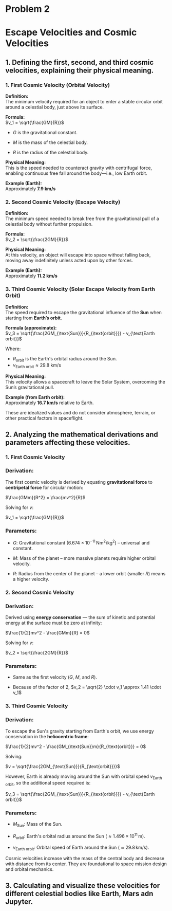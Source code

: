 # Problem 2

# Escape Velocities and Cosmic Velocities

## 1. Defining the first, second, and third cosmic velocities, explaining their physical meaning.


### 1. First Cosmic Velocity (Orbital Velocity)

**Definition:**  
The minimum velocity required for an object to enter a stable circular orbit around a celestial body, just above its surface.

**Formula:**  
$v_1 = \sqrt{\frac{GM}{R}}$

- $G$ is the gravitational constant.

- $M$ is the mass of the celestial body.

- $R$ is the radius of the celestial body.

**Physical Meaning:**  
This is the speed needed to counteract gravity with centrifugal force, enabling continuous free fall around the body—i.e., low Earth orbit.

**Example (Earth):**  
Approximately **7.9 km/s**



### 2. Second Cosmic Velocity (Escape Velocity)

**Definition:**  
The minimum speed needed to break free from the gravitational pull of a celestial body without further propulsion.

**Formula:**  
$v_2 = \sqrt{\frac{2GM}{R}}$

**Physical Meaning:**  
At this velocity, an object will escape into space without falling back, moving away indefinitely unless acted upon by other forces.

**Example (Earth):**  
Approximately **11.2 km/s**



### 3. Third Cosmic Velocity (Solar Escape Velocity from Earth Orbit)

**Definition:**  
The speed required to escape the gravitational influence of the **Sun** when starting from **Earth’s orbit**.

**Formula (approximate):**  
$v_3 = \sqrt{\frac{2GM_{\text{Sun}}}{R_{\text{orbit}}}} - v_{\text{Earth orbit}}$

Where:
- $R_{\text{orbit}}$ is the Earth's orbital radius around the Sun.
- $v_{\text{Earth orbit}} \approx 29.8 \text{ km/s}$

**Physical Meaning:**  
This velocity allows a spacecraft to leave the Solar System, overcoming the Sun’s gravitational pull.

**Example (from Earth orbit):**  
Approximately **16.7 km/s** relative to Earth.

These are idealized values and do not consider atmosphere, terrain, or other practical factors in spaceflight.


## 2. Analyzing the mathematical derivations and parameters affecting these velocities.


### 1. First Cosmic Velocity

### Derivation:

The first cosmic velocity is derived by equating **gravitational force** to **centripetal force** for circular motion:

$\frac{GMm}{R^2} = \frac{mv^2}{R}$

Solving for $v$:

$v_1 = \sqrt{\frac{GM}{R}}$

### Parameters:

- $G$: Gravitational constant ($6.674 \times 10^{-11} \, \text{Nm}^2/\text{kg}^2$) – universal and constant.

- $M$: Mass of the planet – more massive planets require higher orbital velocity.

- $R$: Radius from the center of the planet – a lower orbit (smaller $R$) means a higher velocity.



### 2. Second Cosmic Velocity

### Derivation:

Derived using **energy conservation** — the sum of kinetic and potential energy at the surface must be zero at infinity:

$\frac{1}{2}mv^2 - \frac{GMm}{R} = 0$

Solving for $v$:

$v_2 = \sqrt{\frac{2GM}{R}}$

### Parameters:

- Same as the first velocity ($G$, $M$, and $R$).

- Because of the factor of 2, $v_2 = \sqrt{2} \cdot v_1 \approx 1.41 \cdot v_1$



### 3. Third Cosmic Velocity

### Derivation:

To escape the Sun's gravity starting from Earth's orbit, we use energy conservation in the **heliocentric frame**:

$\frac{1}{2}mv^2 - \frac{GM_{\text{Sun}}m}{R_{\text{orbit}}} = 0$

Solving:

$v = \sqrt{\frac{2GM_{\text{Sun}}}{R_{\text{orbit}}}}$

However, Earth is already moving around the Sun with orbital speed $v_{\text{Earth orbit}}$, so the additional speed required is:

$v_3 = \sqrt{\frac{2GM_{\text{Sun}}}{R_{\text{orbit}}}} - v_{\text{Earth orbit}}$

### Parameters:

- $M_{\text{Sun}}$: Mass of the Sun.

- $R_{\text{orbit}}$: Earth's orbital radius around the Sun ($\approx 1.496 \times 10^{11} \, \text{m}$).

- $v_{\text{Earth orbit}}$: Orbital speed of Earth around the Sun ($\approx 29.8 \, \text{km/s}$).


Cosmic velocities increase with the mass of the central body and decrease with distance from its center. They are foundational to space mission design and orbital mechanics.


## 3. Calculating and visualize these velocities for different celestial bodies like Earth, Mars adn Jupyter.




